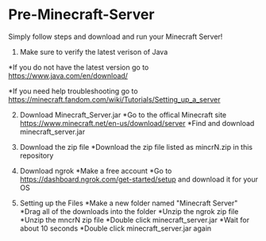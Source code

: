# Pre-Minecraft-Server
Simply follow steps and download and run your Minecraft Server!


  1. Make sure to verify the latest verison of Java

*If you do not have the latest version go to https://www.java.com/en/download/

*If you need help troubleshooting go to https://minecraft.fandom.com/wiki/Tutorials/Setting_up_a_server


  2. Download Minecraft_Server.jar
*Go to the offical Minecraft site https://www.minecraft.net/en-us/download/server
*Find and download minecraft_server.jar


  3. Download the zip file
*Download the zip file listed as mincrN.zip in this repository


  4. Download ngrok
*Make a free account
*Go to https://dashboard.ngrok.com/get-started/setup and download it for your OS


  5. Setting up the Files
*Make a new folder named "Minecraft Server"
*Drag all of the downloads into the folder
*Unzip the ngrok zip file
*Unzip the mncrN zip file
*Double click minecraft_server.jar
*Wait for about 10 seconds
*Double click minecraft_server.jar again


